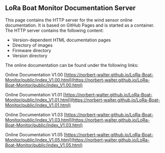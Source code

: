 ## LoRa Boat Monitor Documentation Server 

This page contains the HTTP server for the wind sensor online documentation. It is based on GitHub Pages and is started as a container. The HTTP server contains the following content:

* Version-dependent HTML documentation pages
* Directory of images
* Firmware directory
* Version directory

The online documentation can be found under the following links:

Online Documentation V1.00 [https://norbert-walter.github.io/LoRa-Boat-Monitor/public/index_V1.00.html](https://norbert-walter.github.io/LoRa-Boat-Monitor/public/index_V1.00.html)

Online Documentation V1.01 [https://norbert-walter.github.io/LoRa-Boat-Monitor/public/index_V1.01.html](https://norbert-walter.github.io/LoRa-Boat-Monitor/public/index_V1.01.html)

Online Documentation V1.03 [https://norbert-walter.github.io/LoRa-Boat-Monitor/public/index_V1.03.html](https://norbert-walter.github.io/LoRa-Boat-Monitor/public/index_V1.03.html)

Online Documentation V1.05 [https://norbert-walter.github.io/LoRa-Boat-Monitor/public/index_V1.05.html](https://norbert-walter.github.io/LoRa-Boat-Monitor/public/index_V1.05.html)
